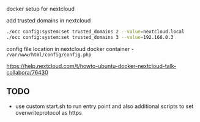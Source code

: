 docker setup for nextcloud

add trusted domains in nextcloud
```bash
./occ config:system:set trusted_domains 2 --value=nextcloud.local
./occ config:system:set trusted_domains 3 --value=192.168.0.3
```

config file location in nextcloud docker container - `/var/www/html/config/config.php`

https://help.nextcloud.com/t/howto-ubuntu-docker-nextcloud-talk-collabora/76430

## TODO
* use custom start.sh to run entry point and also additional scripts to set overwriteprotocol as https